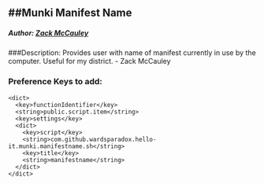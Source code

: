 ##Munki Manifest Name
---
##### Author: [Zack McCauley](https://www.github.com/WardsParadox)

###Description:
Provides user with name of manifest currently in use by the computer. Useful for my district. - Zack McCauley

### Preference Keys to add:
    <dict>
      <key>functionIdentifier</key>
      <string>public.script.item</string>
      <key>settings</key>
      <dict>
        <key>script</key>
        <string>com.github.wardsparadox.hello-it.munki.manifestname.sh</string>
        <key>title</key>
        <string>manifestname</string>
      </dict>
    </dict>
